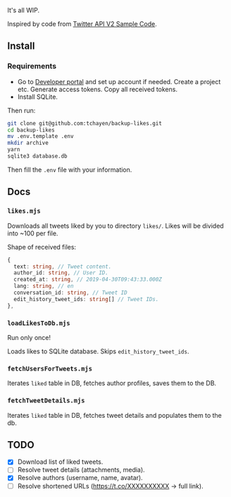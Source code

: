It's all WIP.

Inspired by code from [Twitter API V2 Sample Code](https://github.com/twitterdev/Twitter-API-v2-sample-code).

## Install

### Requirements

- Go to [Developer portal](https://developer.twitter.com/en/portal/projects/) and set up account if needed. Create a project etc. Generate access tokens. Copy all received tokens.
- Install SQLite.

Then run:

```bash
git clone git@github.com:tchayen/backup-likes.git
cd backup-likes
mv .env.template .env
mkdir archive
yarn
sqlite3 database.db
```

Then fill the `.env` file with your information.

## Docs

### `likes.mjs`

Downloads all tweets liked by you to directory `likes/`. Likes will be divided into ~100 per file.

Shape of received files:

```ts
{
  text: string, // Tweet content.
  author_id: string, // User ID.
  created_at: string, // 2019-04-30T09:43:33.000Z
  lang: string, // en
  conversation_id: string, // Tweet ID
  edit_history_tweet_ids: string[] // Tweet IDs.
},
```

### `loadLikesToDb.mjs`

Run only once!

Loads likes to SQLite database. Skips `edit_history_tweet_ids`.

### `fetchUsersForTweets.mjs`

Iterates `liked` table in DB, fetches author profiles, saves them to the DB.

### `fetchTweetDetails.mjs`

Iterates `liked` table in DB, fetches tweet details and populates them to the db.

## TODO

- [x] Download list of liked tweets.
- [ ] Resolve tweet details (attachments, media).
- [x] Resolve authors (username, name, avatar).
- [ ] Resolve shortened URLs (https://t.co/XXXXXXXXXX -> full link).

```

```
